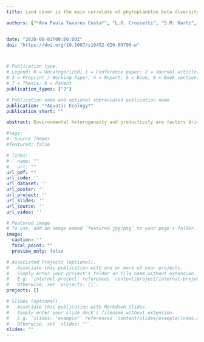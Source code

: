 ```yaml
---
title: Land cover is the main correlate of phytoplankton beta diversity in subtropical coastal shallow lakes

authors: ["*Ana Paula Tavares Costa*", "L.O. Crossetti", "S.M. Hartz", "F.G. Becker", "L.U. Hepp", "J.E. Bohnenberger", "M.S. Lima", "T. Guimarães", "*Fabiana Schneck*"]


date: "2020-08-01T00:00:00Z"
doi: "https://doi.org/10.1007/s10452-020-09790-w"



# Publication type.
# Legend: 0 = Uncategorized; 1 = Conference paper; 2 = Journal article;
# 3 = Preprint / Working Paper; 4 = Report; 5 = Book; 6 = Book section;
# 7 = Thesis; 8 = Patent
publication_types: ["2"]

# Publication name and optional abbreviated publication name.
publication: "*Aquatic Ecology*"
publication_short: ""

abstract: Environmental heterogeneity and productivity are factors driving beta diversity of freshwater communities. Further, characteristics as spatial extent and connectivity, as well as land use and cover, can determine local biodiversity patterns. We evaluated the correlates of within-lake beta diversity of phytoplankton communities in 25 coastal shallow lakes in southern Brazil. We hypothesize that within-lake beta diversity is positively related to environmental heterogeneity, productivity, spatial extent and connectivity. We also searched for correlates between beta diversity and land cover, once the studied lakes are mostly surrounded by natural landscapes. We measured beta diversity using four dissimilarity coefficients that provide a gradient of emphasis on compositional and abundance changes. We found that beta diversity differed among lakes, indicating changes in both species’ composition and abundance, but how it correlated with predictors differed depending on how beta diversity was measured. Beta diversity based on changes in species incidence and in two measures of abundance (modified Gower based on log10 and log2) was positively related to percentage of wetland cover and negatively related to percentage of grassland. Further, environmental heterogeneity was related to abundance-based (modified Gower log2) beta diversity. Our hypotheses were partly corroborated, indicating that factors modulating beta diversity patterns are complex and not easy to detect. We show that phytoplankton beta diversity in shallow coastal lakes is promoted by factors acting at both local and landscape scales. Finally, we emphasize that investigating beta diversity patterns should thoughtfully consider the use of dissimilarity coefficients measuring both changes in species composition and abundance.

#tags:
#- Source Themes
#featured: false

# links:
# - name: ""
#   url: ""
url_pdf: ""
url_code: ''
url_dataset: ''
url_poster: ''
url_project: ''
url_slides: ''
url_source: ''
url_video: ''

# Featured image
# To use, add an image named `featured.jpg/png` to your page's folder. 
image:
  caption: ''
  focal_point: ""
  preview_only: false

# Associated Projects (optional).
#   Associate this publication with one or more of your projects.
#   Simply enter your project's folder or file name without extension.
#   E.g. `internal-project` references `content/project/internal-project/index.md`.
#   Otherwise, set `projects: []`.
projects: []

# Slides (optional).
#   Associate this publication with Markdown slides.
#   Simply enter your slide deck's filename without extension.
#   E.g. `slides: "example"` references `content/slides/example/index.md`.
#   Otherwise, set `slides: ""`.
slides: ""
---
```



